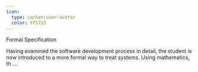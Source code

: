 ```yaml
---
icon:
  type: carbon:user-avatar
  color: FF5722
---
```

Formal Specification

Having examined the software development process in detail, the student is now introduced to a more formal way to treat systems. Using mathematics, th ... 
